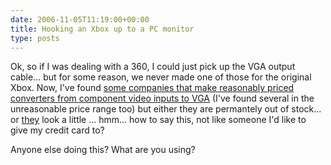 ```yaml
---
date: 2006-11-05T11:19:00+00:00
title: Hooking an Xbox up to a PC monitor
type: posts
---
```

Ok, so if I was dealing with a 360, I could just pick up the VGA output cable... but for some reason, we never made one of those for the original Xbox. Now, I've found [some companies that make reasonably priced converters from component video inputs to VGA](http://www.x2vga.com/) (I've found several in the unreasonable price range too) but either they are permantely out of stock... or [they](http://www.ddrgame.com/xbox1.html) look a little ... hmm... how to say this, not like someone I'd like to give my credit card to?

Anyone else doing this? What are you using?
